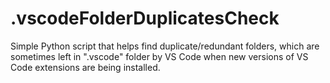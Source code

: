 # .vscodeFolderDuplicatesCheck

Simple Python script that helps find duplicate/redundant folders, 
which are sometimes left in ".vscode" folder by VS Code when 
new versions of VS Code extensions are being installed.
